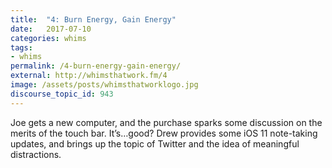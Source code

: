```yaml
---
title:  "4: Burn Energy, Gain Energy"
date:   2017-07-10
categories: whims
tags:
- whims
permalink: /4-burn-energy-gain-energy/
external: http://whimsthatwork.fm/4
image: /assets/posts/whimsthatworklogo.jpg
discourse_topic_id: 943
---
```

Joe gets a new computer, and the purchase sparks some discussion on the merits of the touch bar. It’s…good? Drew provides some iOS 11 note-taking updates, and brings up the topic of Twitter and the idea of meaningful distractions.
<!--more-->
